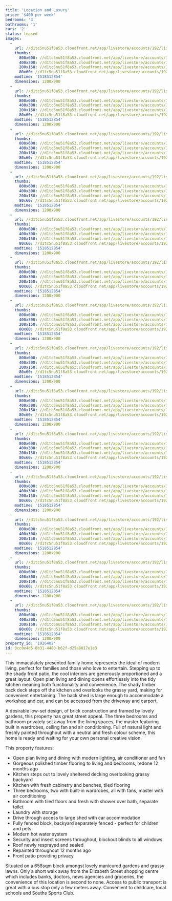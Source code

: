 ```yaml
---
title: 'Location and Luxury'
price: '$400 per week'
bedrooms: '3'
bathrooms: '1'
cars: '2'
status: leased
images:
  -
    url: //d1tc5nu51f8a53.cloudfront.net/app/livestore/accounts/192/listings/1421351/images/watson-265-front2-da_5533574685_20180313074538.jpg
    thumbs:
      800x600: //d1tc5nu51f8a53.cloudfront.net/app/livestore/accounts/192/listings/1421351/images/watson-265-front2-da_5533574685_20180313074538_800x600.jpg
      400x300: //d1tc5nu51f8a53.cloudfront.net/app/livestore/accounts/192/listings/1421351/images/watson-265-front2-da_5533574685_20180313074538_400x300.jpg
      200x150: //d1tc5nu51f8a53.cloudfront.net/app/livestore/accounts/192/listings/1421351/images/watson-265-front2-da_5533574685_20180313074538_200x150.jpg
      80x60: //d1tc5nu51f8a53.cloudfront.net/app/livestore/accounts/192/listings/1421351/images/watson-265-front2-da_5533574685_20180313074538_80x60.jpg
    modtime: '1518512854'
    dimensions: 1200x900
  -
    url: //d1tc5nu51f8a53.cloudfront.net/app/livestore/accounts/192/listings/1421351/images/watson-265-front-day_4988953431_20180313074539.jpg
    thumbs:
      800x600: //d1tc5nu51f8a53.cloudfront.net/app/livestore/accounts/192/listings/1421351/images/watson-265-front-day_4988953431_20180313074539_800x600.jpg
      400x300: //d1tc5nu51f8a53.cloudfront.net/app/livestore/accounts/192/listings/1421351/images/watson-265-front-day_4988953431_20180313074539_400x300.jpg
      200x150: //d1tc5nu51f8a53.cloudfront.net/app/livestore/accounts/192/listings/1421351/images/watson-265-front-day_4988953431_20180313074539_200x150.jpg
      80x60: //d1tc5nu51f8a53.cloudfront.net/app/livestore/accounts/192/listings/1421351/images/watson-265-front-day_4988953431_20180313074539_80x60.jpg
    modtime: '1518512854'
    dimensions: 1200x900
  -
    url: //d1tc5nu51f8a53.cloudfront.net/app/livestore/accounts/192/listings/1421351/images/watson-265-entry-day_5312288306_20180313074539.jpg
    thumbs:
      800x600: //d1tc5nu51f8a53.cloudfront.net/app/livestore/accounts/192/listings/1421351/images/watson-265-entry-day_5312288306_20180313074539_800x600.jpg
      400x300: //d1tc5nu51f8a53.cloudfront.net/app/livestore/accounts/192/listings/1421351/images/watson-265-entry-day_5312288306_20180313074539_400x300.jpg
      200x150: //d1tc5nu51f8a53.cloudfront.net/app/livestore/accounts/192/listings/1421351/images/watson-265-entry-day_5312288306_20180313074539_200x150.jpg
      80x60: //d1tc5nu51f8a53.cloudfront.net/app/livestore/accounts/192/listings/1421351/images/watson-265-entry-day_5312288306_20180313074539_80x60.jpg
    modtime: '1518512854'
    dimensions: 1200x900
  -
    url: //d1tc5nu51f8a53.cloudfront.net/app/livestore/accounts/192/listings/1421351/images/watson-265-living-da_3045592227_20180313074540.jpg
    thumbs:
      800x600: //d1tc5nu51f8a53.cloudfront.net/app/livestore/accounts/192/listings/1421351/images/watson-265-living-da_3045592227_20180313074540_800x600.jpg
      400x300: //d1tc5nu51f8a53.cloudfront.net/app/livestore/accounts/192/listings/1421351/images/watson-265-living-da_3045592227_20180313074540_400x300.jpg
      200x150: //d1tc5nu51f8a53.cloudfront.net/app/livestore/accounts/192/listings/1421351/images/watson-265-living-da_3045592227_20180313074540_200x150.jpg
      80x60: //d1tc5nu51f8a53.cloudfront.net/app/livestore/accounts/192/listings/1421351/images/watson-265-living-da_3045592227_20180313074540_80x60.jpg
    modtime: '1518512854'
    dimensions: 1200x900
  -
    url: //d1tc5nu51f8a53.cloudfront.net/app/livestore/accounts/192/listings/1421351/images/watson-265-kitchen-d_4124297633_20180313074541.jpg
    thumbs:
      800x600: //d1tc5nu51f8a53.cloudfront.net/app/livestore/accounts/192/listings/1421351/images/watson-265-kitchen-d_4124297633_20180313074541_800x600.jpg
      400x300: //d1tc5nu51f8a53.cloudfront.net/app/livestore/accounts/192/listings/1421351/images/watson-265-kitchen-d_4124297633_20180313074541_400x300.jpg
      200x150: //d1tc5nu51f8a53.cloudfront.net/app/livestore/accounts/192/listings/1421351/images/watson-265-kitchen-d_4124297633_20180313074541_200x150.jpg
      80x60: //d1tc5nu51f8a53.cloudfront.net/app/livestore/accounts/192/listings/1421351/images/watson-265-kitchen-d_4124297633_20180313074541_80x60.jpg
    modtime: '1518512854'
    dimensions: 1200x900
  -
    url: //d1tc5nu51f8a53.cloudfront.net/app/livestore/accounts/192/listings/1421351/images/watson-265-deck-dayn_6813888712_20180313074541.jpg
    thumbs:
      800x600: //d1tc5nu51f8a53.cloudfront.net/app/livestore/accounts/192/listings/1421351/images/watson-265-deck-dayn_6813888712_20180313074541_800x600.jpg
      400x300: //d1tc5nu51f8a53.cloudfront.net/app/livestore/accounts/192/listings/1421351/images/watson-265-deck-dayn_6813888712_20180313074541_400x300.jpg
      200x150: //d1tc5nu51f8a53.cloudfront.net/app/livestore/accounts/192/listings/1421351/images/watson-265-deck-dayn_6813888712_20180313074541_200x150.jpg
      80x60: //d1tc5nu51f8a53.cloudfront.net/app/livestore/accounts/192/listings/1421351/images/watson-265-deck-dayn_6813888712_20180313074541_80x60.jpg
    modtime: '1518512854'
    dimensions: 1200x900
  -
    url: //d1tc5nu51f8a53.cloudfront.net/app/livestore/accounts/192/listings/1421351/images/watson-265-backyard2_5930125193_20180313074542.jpg
    thumbs:
      800x600: //d1tc5nu51f8a53.cloudfront.net/app/livestore/accounts/192/listings/1421351/images/watson-265-backyard2_5930125193_20180313074542_800x600.jpg
      400x300: //d1tc5nu51f8a53.cloudfront.net/app/livestore/accounts/192/listings/1421351/images/watson-265-backyard2_5930125193_20180313074542_400x300.jpg
      200x150: //d1tc5nu51f8a53.cloudfront.net/app/livestore/accounts/192/listings/1421351/images/watson-265-backyard2_5930125193_20180313074542_200x150.jpg
      80x60: //d1tc5nu51f8a53.cloudfront.net/app/livestore/accounts/192/listings/1421351/images/watson-265-backyard2_5930125193_20180313074542_80x60.jpg
    modtime: '1518512854'
    dimensions: 1200x900
  -
    url: //d1tc5nu51f8a53.cloudfront.net/app/livestore/accounts/192/listings/1421351/images/watson-265-backyard-_3865846516_20180313074542.jpg
    thumbs:
      800x600: //d1tc5nu51f8a53.cloudfront.net/app/livestore/accounts/192/listings/1421351/images/watson-265-backyard-_3865846516_20180313074542_800x600.jpg
      400x300: //d1tc5nu51f8a53.cloudfront.net/app/livestore/accounts/192/listings/1421351/images/watson-265-backyard-_3865846516_20180313074542_400x300.jpg
      200x150: //d1tc5nu51f8a53.cloudfront.net/app/livestore/accounts/192/listings/1421351/images/watson-265-backyard-_3865846516_20180313074542_200x150.jpg
      80x60: //d1tc5nu51f8a53.cloudfront.net/app/livestore/accounts/192/listings/1421351/images/watson-265-backyard-_3865846516_20180313074542_80x60.jpg
    modtime: '1518512854'
    dimensions: 1200x900
  -
    url: //d1tc5nu51f8a53.cloudfront.net/app/livestore/accounts/192/listings/1421351/images/watson-265-living2-d_4343225110_20180313074543.jpg
    thumbs:
      800x600: //d1tc5nu51f8a53.cloudfront.net/app/livestore/accounts/192/listings/1421351/images/watson-265-living2-d_4343225110_20180313074543_800x600.jpg
      400x300: //d1tc5nu51f8a53.cloudfront.net/app/livestore/accounts/192/listings/1421351/images/watson-265-living2-d_4343225110_20180313074543_400x300.jpg
      200x150: //d1tc5nu51f8a53.cloudfront.net/app/livestore/accounts/192/listings/1421351/images/watson-265-living2-d_4343225110_20180313074543_200x150.jpg
      80x60: //d1tc5nu51f8a53.cloudfront.net/app/livestore/accounts/192/listings/1421351/images/watson-265-living2-d_4343225110_20180313074543_80x60.jpg
    modtime: '1518512854'
    dimensions: 1200x900
  -
    url: //d1tc5nu51f8a53.cloudfront.net/app/livestore/accounts/192/listings/1421351/images/watson-265-bed1-dayn_4547239189_20180313074544.jpg
    thumbs:
      800x600: //d1tc5nu51f8a53.cloudfront.net/app/livestore/accounts/192/listings/1421351/images/watson-265-bed1-dayn_4547239189_20180313074544_800x600.jpg
      400x300: //d1tc5nu51f8a53.cloudfront.net/app/livestore/accounts/192/listings/1421351/images/watson-265-bed1-dayn_4547239189_20180313074544_400x300.jpg
      200x150: //d1tc5nu51f8a53.cloudfront.net/app/livestore/accounts/192/listings/1421351/images/watson-265-bed1-dayn_4547239189_20180313074544_200x150.jpg
      80x60: //d1tc5nu51f8a53.cloudfront.net/app/livestore/accounts/192/listings/1421351/images/watson-265-bed1-dayn_4547239189_20180313074544_80x60.jpg
    modtime: '1518512854'
    dimensions: 1200x900
  -
    url: //d1tc5nu51f8a53.cloudfront.net/app/livestore/accounts/192/listings/1421351/images/watson-265-bed3-dayn_4446613716_20180313074544.jpg
    thumbs:
      800x600: //d1tc5nu51f8a53.cloudfront.net/app/livestore/accounts/192/listings/1421351/images/watson-265-bed3-dayn_4446613716_20180313074544_800x600.jpg
      400x300: //d1tc5nu51f8a53.cloudfront.net/app/livestore/accounts/192/listings/1421351/images/watson-265-bed3-dayn_4446613716_20180313074544_400x300.jpg
      200x150: //d1tc5nu51f8a53.cloudfront.net/app/livestore/accounts/192/listings/1421351/images/watson-265-bed3-dayn_4446613716_20180313074544_200x150.jpg
      80x60: //d1tc5nu51f8a53.cloudfront.net/app/livestore/accounts/192/listings/1421351/images/watson-265-bed3-dayn_4446613716_20180313074544_80x60.jpg
    modtime: '1518512854'
    dimensions: 1200x900
  -
    url: //d1tc5nu51f8a53.cloudfront.net/app/livestore/accounts/192/listings/1421351/images/watson-265-bed2-dayn_9972160534_20180313074545.jpg
    thumbs:
      800x600: //d1tc5nu51f8a53.cloudfront.net/app/livestore/accounts/192/listings/1421351/images/watson-265-bed2-dayn_9972160534_20180313074545_800x600.jpg
      400x300: //d1tc5nu51f8a53.cloudfront.net/app/livestore/accounts/192/listings/1421351/images/watson-265-bed2-dayn_9972160534_20180313074545_400x300.jpg
      200x150: //d1tc5nu51f8a53.cloudfront.net/app/livestore/accounts/192/listings/1421351/images/watson-265-bed2-dayn_9972160534_20180313074545_200x150.jpg
      80x60: //d1tc5nu51f8a53.cloudfront.net/app/livestore/accounts/192/listings/1421351/images/watson-265-bed2-dayn_9972160534_20180313074545_80x60.jpg
    modtime: '1518512854'
    dimensions: 1200x900
  -
    url: //d1tc5nu51f8a53.cloudfront.net/app/livestore/accounts/192/listings/1421351/images/watson-265-bathroom-_4462131796_20180313074545.jpg
    thumbs:
      800x600: //d1tc5nu51f8a53.cloudfront.net/app/livestore/accounts/192/listings/1421351/images/watson-265-bathroom-_4462131796_20180313074545_800x600.jpg
      400x300: //d1tc5nu51f8a53.cloudfront.net/app/livestore/accounts/192/listings/1421351/images/watson-265-bathroom-_4462131796_20180313074545_400x300.jpg
      200x150: //d1tc5nu51f8a53.cloudfront.net/app/livestore/accounts/192/listings/1421351/images/watson-265-bathroom-_4462131796_20180313074545_200x150.jpg
      80x60: //d1tc5nu51f8a53.cloudfront.net/app/livestore/accounts/192/listings/1421351/images/watson-265-bathroom-_4462131796_20180313074545_80x60.jpg
    modtime: '1518512854'
    dimensions: 1200x900
  -
    url: //d1tc5nu51f8a53.cloudfront.net/app/livestore/accounts/192/listings/1421351/images/watson-265-block-day_2397600504_20180313074546.jpg
    thumbs:
      800x600: //d1tc5nu51f8a53.cloudfront.net/app/livestore/accounts/192/listings/1421351/images/watson-265-block-day_2397600504_20180313074546_800x600.jpg
      400x300: //d1tc5nu51f8a53.cloudfront.net/app/livestore/accounts/192/listings/1421351/images/watson-265-block-day_2397600504_20180313074546_400x300.jpg
      200x150: //d1tc5nu51f8a53.cloudfront.net/app/livestore/accounts/192/listings/1421351/images/watson-265-block-day_2397600504_20180313074546_200x150.jpg
      80x60: //d1tc5nu51f8a53.cloudfront.net/app/livestore/accounts/192/listings/1421351/images/watson-265-block-day_2397600504_20180313074546_80x60.jpg
    modtime: '1518512854'
    dimensions: 1200x900
property_id: '1926402'
id: 0cc0e4d5-8b31-4480-b62f-d25a8017e1e3
---
```

This immaculately presented family home represents the ideal of modern living, perfect for families and those who love to entertain. Stepping up to the shady front patio, the cool interiors are generously proportioned and a great layout. Open plan living and dining opens effortlessly into the tidy kitchen meaning both functionality and convenience. The shady timber back deck steps off the kitchen and overlooks the grassy yard, making for convenient entertaining. The back shed is large enough to accommodate a workshop and car, and can be accessed from the driveway and carport.

A desirable low-set design, of brick construction and framed by lovely gardens, this property has great street appeal. The three bedrooms and bathroom privately set away from the living spaces, the master featuring built in wardrobes, ceiling fan and air conditioning. Full of natural light and freshly painted throughout with a neutral and fresh colour scheme, this home is ready and waiting for your own personal creative vision.
 
This property features:

*  Open plan living and dining with modern lighting, air conditioner and fan
*  Gorgeous polished timber flooring to living and bedrooms, redone 12 months ago
*  Kitchen steps out to lovely sheltered decking overlooking grassy backyard
*  Kitchen with fresh cabinetry and benches, tiled flooring
*  Three bedrooms, two with built-in wardrobes, all with fans, master with air conditioning
*  Bathroom with tiled floors and fresh with shower over bath, separate toilet
*  Laundry with storage
*  Drive through access to large shed with car accommodation
*  Fully fenced block, backyard separately fenced - perfect for children and pets
*  Modern hot water system
*  Security and insect screens throughout, blockout blinds to all windows
*  Roof newly resprayed and sealed
*  Repainted throughout 12 months ago
*  Front patio providing privacy 

Situated on a 658sqm block amongst lovely manicured gardens and grassy lawns. Only a short walk away from the Elizabeth Street shopping centre which includes banks, doctors, news agencies and groceries, the convenience of this location is second to none. Access to public transport is great with a bus stop only a few meters away. Convenient to childcare, local schools and Souths Sports Club.